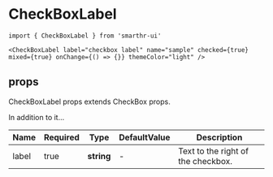 # CheckBoxLabel

```tsx
import { CheckBoxLabel } from 'smarthr-ui'

<CheckBoxLabel label="checkbox label" name="sample" checked={true} mixed={true} onChange={() => {}} themeColor="light" />
```

## props

CheckBoxLabel props extends CheckBox props.

In addition to it...

| Name  | Required | Type       | DefaultValue | Description                        |
| ----- | -------- | ---------- | ------------ | ---------------------------------- |
| label | true     | **string** | -            | Text to the right of the checkbox. |
